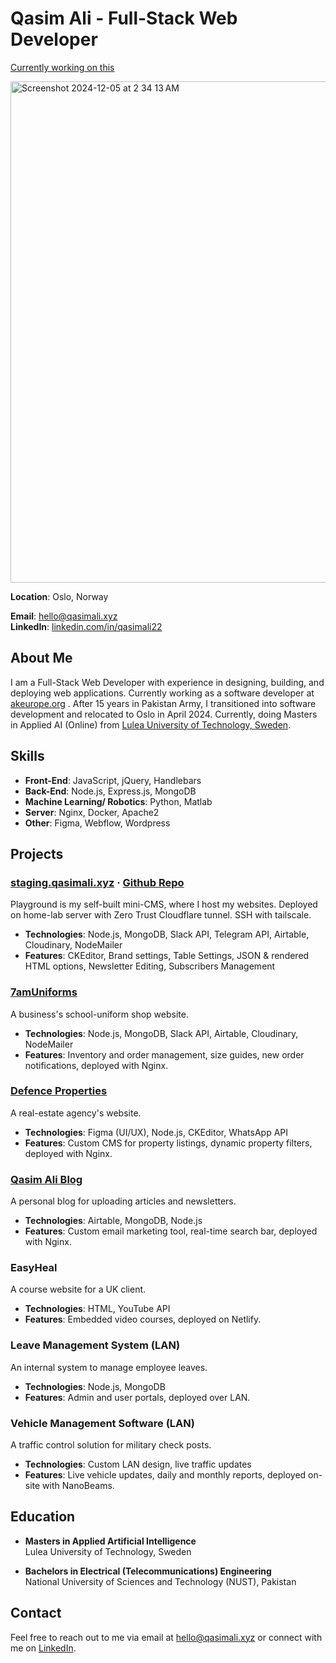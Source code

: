 # Qasim Ali - Full-Stack Web Developer

[Currently working on this](https://github.com/qasim2020/akeurope-db/issues/3)

<img width="802" alt="Screenshot 2024-12-05 at 2 34 13 AM" src="https://github.com/user-attachments/assets/0a4e16c5-e67e-4988-a9d8-152e38665724">

**Location**: Oslo, Norway

**Email**: [hello@qasimali.xyz](mailto:hello@qasimali.xyz)  
**LinkedIn**: [linkedin.com/in/qasimali22](https://linkedin.com/in/qasimali22)  

## About Me
I am a Full-Stack Web Developer with experience in designing, building, and deploying web applications. Currently working as a software developer at [akeurope.org](https://akeurope.org) . After 15 years in Pakistan Army, I transitioned into software development and relocated to Oslo in April 2024. Currently, doing Masters in Applied AI (Online) from [Lulea University of Technology, Sweden](https://www.ltu.se/en). 

## Skills
- **Front-End**: JavaScript, jQuery, Handlebars
- **Back-End**: Node.js, Express.js, MongoDB
- **Machine Learning/ Robotics**: Python, Matlab
- **Server**: Nginx, Docker, Apache2
- **Other**: Figma, Webflow, Wordpress

## Projects

### [staging.qasimali.xyz](https://staging.qasimali.xyz) · [Github Repo](https://github.com/qasim2020/playground)
Playground is my self-built mini-CMS, where I host my websites. Deployed on home-lab server with Zero Trust Cloudflare tunnel. SSH with tailscale.
- **Technologies**: Node.js, MongoDB, Slack API, Telegram API, Airtable, Cloudinary, NodeMailer
- **Features**: CKEditor, Brand settings, Table Settings, JSON & rendered HTML options, Newsletter Editing, Subscribers Management

### [7amUniforms](https://www.7amuniforms.com)
A business's school-uniform shop website.
- **Technologies**: Node.js, MongoDB, Slack API, Airtable, Cloudinary, NodeMailer
- **Features**: Inventory and order management, size guides, new order notifications, deployed with Nginx.

### [Defence Properties](https://staging.qasimali.xyz/chodhry)
A real-estate agency's website.
- **Technologies**: Figma (UI/UX), Node.js, CKEditor, WhatsApp API
- **Features**: Custom CMS for property listings, dynamic property filters, deployed with Nginx.

### [Qasim Ali Blog](https://staging.qasimali.xyz/life)
A personal blog for uploading articles and newsletters.
- **Technologies**: Airtable, MongoDB, Node.js
- **Features**: Custom email marketing tool, real-time search bar, deployed with Nginx.

### EasyHeal
A course website for a UK client.
- **Technologies**: HTML, YouTube API
- **Features**: Embedded video courses, deployed on Netlify.

### Leave Management System (LAN)
An internal system to manage employee leaves.
- **Technologies**: Node.js, MongoDB
- **Features**: Admin and user portals, deployed over LAN.

### Vehicle Management Software (LAN)
A traffic control solution for military check posts.
- **Technologies**: Custom LAN design, live traffic updates
- **Features**: Live vehicle updates, daily and monthly reports, deployed on-site with NanoBeams.

## Education
- **Masters in Applied Artificial Intelligence**  
  Lulea University of Technology, Sweden

- **Bachelors in Electrical (Telecommunications) Engineering**  
  National University of Sciences and Technology (NUST), Pakistan

## Contact
Feel free to reach out to me via email at [hello@qasimali.xyz](mailto:hello@qasimali.xyz) or connect with me on [LinkedIn](https://linkedin.com/in/qasimali22).
